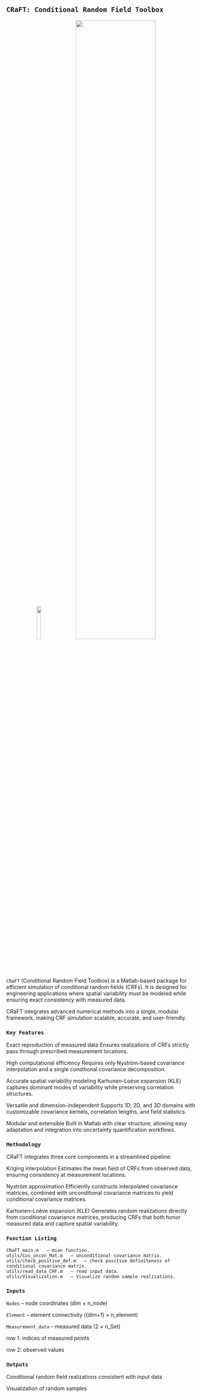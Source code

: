 ## `CRaFT: Conditional Random Field Toolbox`

<p align="center">
  <img src="https://github.com/user-attachments/assets/ddafc91e-e1f1-4ac1-a246-fe57a332498a" width="15%" />
  <img src="https://github.com/user-attachments/assets/4e410bbb-3002-4a41-a439-ff5e00d68502" width="65%" />
</p>

`CRaFT` (Conditional Random Field Toolbox) is a Matlab-based package for efficient simulation of conditional random fields (CRFs).
It is designed for engineering applications where spatial variability must be modeled while ensuring exact consistency with measured data.

CRaFT integrates advanced numerical methods into a single, modular framework, making CRF simulation scalable, accurate, and user-friendly.

### `Key Features`

Exact reproduction of measured data
Ensures realizations of CRFs strictly pass through prescribed measurement locations.

High computational efficiency
Requires only Nyström-based covariance interpolation and a single conditional covariance decomposition.

Accurate spatial variability modeling
Karhunen–Loève expansion (KLE) captures dominant modes of variability while preserving correlation structures.

Versatile and dimension-independent
Supports 1D, 2D, and 3D domains with customizable covariance kernels, correlation lengths, and field statistics.

Modular and extensible
Built in Matlab with clear structure, allowing easy adaptation and integration into uncertainty quantification workflows.

### `Methodology`

CRaFT integrates three core components in a streamlined pipeline:

Kriging interpolation
Estimates the mean field of CRFs from observed data, ensuring consistency at measurement locations.

Nyström approximation
Efficiently constructs interpolated covariance matrices, combined with unconditional covariance matrices to yield conditional covariance matrices.

Karhunen–Loève expansion (KLE)
Generates random realizations directly from conditional covariance matrices, producing CRFs that both honor measured data and capture spatial variability.

### `Function Listing`

    CRaFT_main.m   – mian function.
    utils/Cov_uncon_Mat.m   – unconditional covariance matrix. 
    utils/check_positive_def.m   – check positive definiteness of conditional covariance matrix.
    utils/read_data_CRF.m   – read input data.
    utils/Visualization.m   – Visualize random sample realizations.

### `Inputs`

`Nodes` – node coordinates (dim × n_node)

`Element` – element connectivity ((dim+1) × n_element)

`Measurement_data` – measured data (2 × n_Set)

row 1: indices of measured points

row 2: observed values

### `Outputs`

Conditional random field realizations consistent with input data

Visualization of random samples
